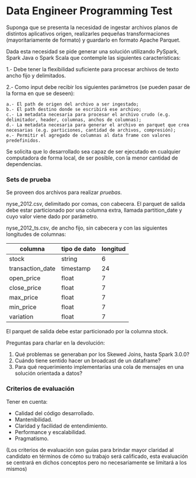 # Data Engineer Programming Test

Suponga que se presenta la necesidad de ingestar archivos planos de distintos aplicativos origen, realizarles pequeñas transformaciones (mayoritariamente de formato) y guardarlo en formato Apache Parquet.

Dada esta necesidad se pide generar una solución utilizando PySpark, Spark Java o Spark Scala que contemple las siguientes características:

1.- Debe tener la flexibilidad suficiente para procesar archivos de texto ancho fijo y delimitados.

2.- Como input debe recibir los siguientes parámetros (se pueden pasar de la forma en que se deseen):

	a.- El path de origen del archivo a ser ingestado;
	b.- El path destino donde se escribirá ese archivo;
	c.- La metadata necesaria para procesar el archivo crudo (e.g. delimitador, header, columnas, anchos de columnas);
	d.- La metadata necesaria para generar el archivo en parquet que crea necesarias (e.g. particiones, cantidad de archivos, compresión);
	e.- Permitir el agregado de columnas al data frame con valores predefinidos.
	
Se solicita que lo desarrollado sea capaz de ser ejecutado en cualquier computadora de forma local, de ser posible, con la menor cantidad de dependencias.

### Sets de prueba
Se proveen dos archivos para realizar *pruebas*.

nyse_2012.csv, delimitado por comas, con cabecera. El parquet de salida debe estar particionado por una columna extra, llamada partition_date y cuyo valor viene dado por parámetro.

nyse_2012_ts.csv, de ancho fijo, sin cabecera y con las siguientes longitudes de columnas:

|columna|tipo de dato|longitud|
| ------------- | ------------- | ------------- |
|stock|string|6|
|transaction_date|timestamp|24|
|open_price|float|7|
|close_price|float|7|
|max_price|float|7|
|min_price|float|7|
|variation|float|7|

El parquet de salida debe estar particionado por la columna stock.


Preguntas para charlar en la devolución:
1. Qué problemas se generaban por los Skewed Joins, hasta Spark 3.0.0?
2. Cuándo tiene sentido hacer un broadcast de un dataframe?
3. Para qué requerimiento implementarías una cola de mensajes en una solución orientada a datos?

### Criterios de evaluación
Tener en cuenta:
* Calidad del código desarrollado.
* Mantenibilidad.
* Claridad y facilidad de entendimiento.
* Performance y escalabilidad.
* Pragmatismo.

(Los criterios de evaluación son guías para brindar mayor claridad al candidato en términos de cómo su trabajo será calificado, esta evaluación se centrará en dichos conceptos pero no necesariamente se limitará a los mismos)
